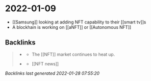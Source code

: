 # 2022-01-09
- [[Samsung]] looking at adding NFT capability to their [[smart tv]]s
-  A blockhain is working on [[aNFT]] or [[Autonomous NFT]]



## Backlinks

> - [](2022-01-09.md)
>   - The [[NFT]] market continues to heat up.
>    
> - [](nft.md)
>   - [[NFT news]]

_Backlinks last generated 2022-01-28 07:55:20_
